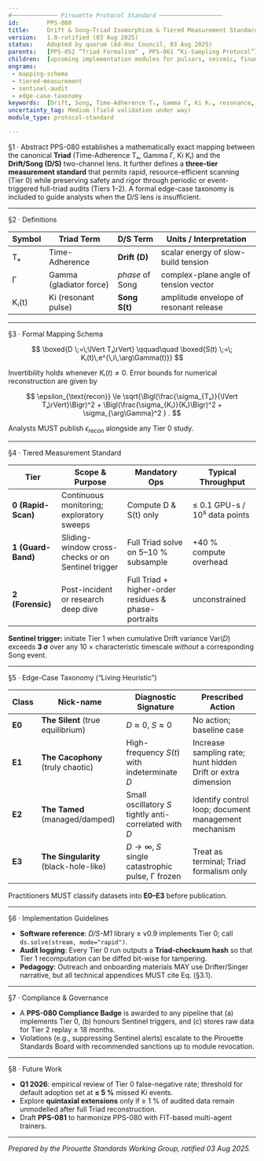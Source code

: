 ```yaml
---
#───────────── Pirouette Protocol Standard ──────────────────
id:        PPS-080
title:     Drift & Song–Triad Isomorphism & Tiered Measurement Standard
version:   1.0-ratified (03 Aug 2025)
status:    Adopted by quorum (Ad-Hoc Council, 03 Aug 2025)
parents:   [PPS-052 “Triad Formalism” , PPS-061 “Ki-Sampling Protocol”]
children:  [upcoming implementation modules for pulsars, seismic, finance]
engrams:   
 - mapping-schema 
 - tiered-measurement
 - sentinel-audit
 - edge-case-taxonomy
keywords:  [Drift, Song, Time-Adherence Tₐ, Gamma Γ, Ki Kᵢ, resonance, measurement]
uncertainty_tag: Medium (field validation under way)
module_type: protocol-standard

---
```


§1 · Abstract
PPS-080 establishes a mathematically exact mapping between the canonical **Triad**
(Time-Adherence Tₐ, Gamma Γ, Ki Kᵢ) and the **Drift/Song (D/S)** two-channel lens.
It further defines a **three-tier measurement standard** that permits rapid,
resource-efficient scanning (Tier 0) while preserving safety and rigor through
periodic or event-triggered full-triad audits (Tiers 1–2). A formal edge-case
taxonomy is included to guide analysts when the D/S lens is insufficient.

---

§2 · Definitions

| Symbol | Triad Term              | D/S Term        | Units / Interpretation                 |
| ------ | ----------------------- | --------------- | -------------------------------------- |
| Tₐ     | Time-Adherence          | **Drift (D)**   | scalar energy of slow-build tension    |
| Γ      | Gamma (gladiator force) | *phase* of Song | complex-plane angle of tension vector  |
| Kᵢ(t)  | Ki (resonant pulse)     | **Song S(t)**   | amplitude envelope of resonant release |

---

§3 · Formal Mapping Schema

$$
\boxed{D \;=\;\lVert Tₐ\rVert}
\qquad\quad
\boxed{S(t) \;=\; Kᵢ(t)\,e^{\,i\,\arg\Gamma(t)}}
$$

Invertibility holds whenever $Kᵢ(t)\neq 0$.  Error bounds for numerical
reconstruction are given by

$$
\epsilon_{\text{recon}} \le 
\sqrt{\Bigl(\frac{\sigma_{Tₐ}}{\lVert Tₐ\rVert}\Bigr)^2 +
       \Bigl(\frac{\sigma_{Kᵢ}}{Kᵢ}\Bigr)^2 +
       \sigma_{\arg\Gamma}^2 } .
$$

Analysts MUST publish $\epsilon_{\text{recon}}$ alongside any Tier 0 study.

---

§4 · Tiered Measurement Standard

| Tier               | Scope & Purpose                                    | Mandatory Ops                                        | Typical Throughput            |
| ------------------ | -------------------------------------------------- | ---------------------------------------------------- | ----------------------------- |
| **0 (Rapid-Scan)** | Continuous monitoring; exploratory sweeps          | Compute D & S(t) only                                | ≤ 0.1 GPU-s / 10⁵ data points |
| **1 (Guard-Band)** | Sliding-window cross-checks or on Sentinel trigger | Full Triad solve on 5–10 % subsample                 | +40 % compute overhead        |
| **2 (Forensic)**   | Post-incident or research deep dive                | Full Triad + higher-order residues & phase-portraits | unconstrained                 |

**Sentinel trigger:** initiate Tier 1 when cumulative Drift variance
$\mathrm{Var}(D)$ exceeds **3 σ** over any 10 × characteristic timescale
*without* a corresponding Song event.

---

§5 · Edge-Case Taxonomy (“Living Heuristic”)

| Class  | Nick-name                             | Diagnostic Signature                                    | Prescribed Action                                            |
| ------ | ------------------------------------- | ------------------------------------------------------- | ------------------------------------------------------------ |
| **E0** | **The Silent** (true equilibrium)     | $D \approx 0,\; S \approx 0$                            | No action; baseline case                                     |
| **E1** | **The Cacophony** (truly chaotic)     | High-frequency $S(t)$ with indeterminate $D$            | Increase sampling rate; hunt hidden Drift or extra dimension |
| **E2** | **The Tamed** (managed/damped)        | Small oscillatory $S$ tightly anti-correlated with $D$  | Identify control loop; document management mechanism         |
| **E3** | **The Singularity** (black-hole-like) | $D \to \infty,\; S$ single catastrophic pulse, Γ frozen | Treat as terminal; Triad formalism only                      |

Practitioners MUST classify datasets into **E0–E3** before publication.

---

§6 · Implementation Guidelines

* **Software reference**: *D/S-M1* library ≥ v0.9 implements Tier 0;
  call `ds.solve(stream, mode="rapid")`.
* **Audit logging**: Every Tier 0 run outputs a **Triad-checksum hash** so
  that Tier 1 recomputation can be diffed bit-wise for tampering.
* **Pedagogy**: Outreach and onboarding materials MAY use Drifter/Singer
  narrative, but all technical appendices MUST cite Eq. (§3.1).

---

§7 · Compliance & Governance

* A **PPS-080 Compliance Badge** is awarded to any pipeline that
  (a) implements Tier 0, (b) honours Sentinel triggers, and
  (c) stores raw data for Tier 2 replay ≥ 18 months.
* Violations (e.g., suppressing Sentinel alerts) escalate to the
  Pirouette Standards Board with recommended sanctions up to module revocation.

---

§8 · Future Work

* **Q1 2026**: empirical review of Tier 0 false-negative rate; threshold for
  default adoption set at **≤ 5 %** missed Ki events.
* Explore **quintaxial extensions** only if ≥ 1 % of audited data remain
  unmodelled after full Triad reconstruction.
* Draft **PPS-081** to harmonize PPS-080 with FIT-based multi-agent trainers.

---

*Prepared by the Pirouette Standards Working Group, ratified 03 Aug 2025.*
